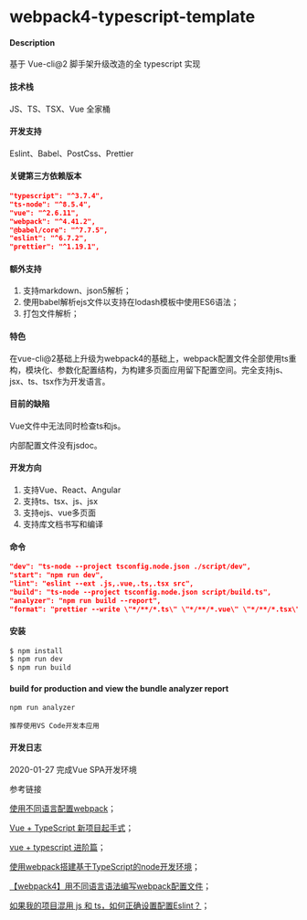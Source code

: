 # webpack4-typescript-template

#### Description

基于 Vue-cli@2 脚手架升级改造的全 typescript 实现

#### 技术栈

JS、TS、TSX、Vue 全家桶

#### 开发支持

Eslint、Babel、PostCss、Prettier

#### 关键第三方依赖版本

```json
"typescript": "^3.7.4",
"ts-node": "^8.5.4",
"vue": "^2.6.11",
"webpack": "^4.41.2",
"@babel/core": "^7.7.5",
"eslint": "^6.7.2",
"prettier": "^1.19.1",
```

#### 额外支持

1. 支持markdown、json5解析；
2. 使用babel解析ejs文件以支持在lodash模板中使用ES6语法；
3. 打包文件解析；

#### 特色

在vue-cli@2基础上升级为webpack4的基础上，webpack配置文件全部使用ts重构，模块化、参数化配置结构，为构建多页面应用留下配置空间。完全支持js、jsx、ts、tsx作为开发语言。

#### 目前的缺陷

Vue文件中无法同时检查ts和js。

内部配置文件没有jsdoc。

#### 开发方向

1. 支持Vue、React、Angular
2. 支持ts、tsx、js、jsx
3. 支持ejs、vue多页面
4. 支持库文档书写和编译

#### 命令

```json
"dev": "ts-node --project tsconfig.node.json ./script/dev",
"start": "npm run dev",
"lint": "eslint --ext .js,.vue,.ts,.tsx src",
"build": "ts-node --project tsconfig.node.json script/build.ts",
"analyzer": "npm run build --report",
"format": "prettier --write \"*/**/*.ts\" \"*/**/*.vue\" \"*/**/*.tsx\""
```

#### 安装

```js 
$ npm install
$ npm run dev
$ npm run build
```

#### build for production and view the bundle analyzer report

```js 
npm run analyzer
```

`推荐使用VS Code开发本应用`

#### 开发日志

2020-01-27 完成Vue SPA开发环境

参考链接

[使用不同语言配置webpack](https://webpack.docschina.org/configuration/configuration-languages)；

[Vue + TypeScript 新项目起手式](https://juejin.im/post/59f29d28518825549f7260b6)；

[vue + typescript 进阶篇](https://segmentfault.com/a/1190000011878086)；

[使用webpack搭建基于TypeScript的node开发环境](https://www.jianshu.com/p/6aab86403dc1)；

[【webpack4】用不同语言语法编写webpack配置文件](https://segmentfault.com/a/1190000018738802)；

[如果我的项目混用 js 和 ts，如何正确设置配置Eslint？](https://github.com/AlloyTeam/eslint-config-alloy/issues/67)；